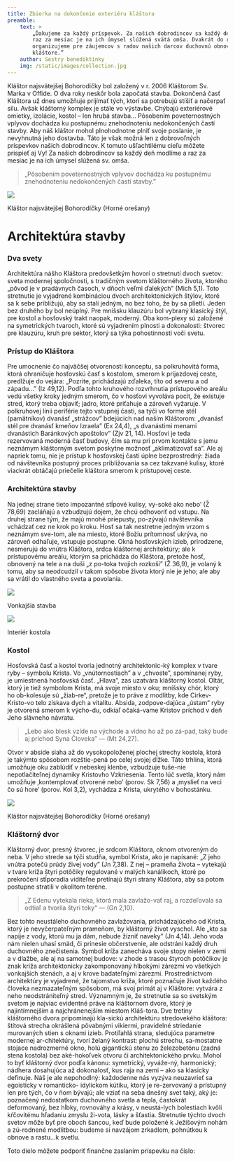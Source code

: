 ```yaml
---
title: Zbierka na dokončenie exteriéru kláštora
preamble:
    text: >
        „Ďakujeme za každý príspevok. Za našich dobrodincov sa každý deň modlíme a
        raz za mesiac je na ich úmysel slúžená svätá omša. Dvakrát do roka
        organizujeme pre záujemcov s radov našich darcov duchovnú obnovu v našom
        kláštore.”
    author: Sestry benediktínky
    img: /static/images/collection.jpg
---
```


Kláštor najsvätejšej Bohorodičky bol založený v r. 2006 Kláštorom Sv. Marka v Offide. O dva roky
neskôr bola započatá stavba. Dokončená časť Kláštora už dnes umožňuje prijímať tých, ktorí sa
potrebujú stíšiť a načerpať silu. Avšak kláštorný komplex je stále vo výstavbe. Chýbajú exteriérové
omietky, izolácie, kostol – len hrubá stavba... Pôsobením poveternostných vplyvov dochádza ku
postupnému znehodnoteniu nedokončených častí stavby. Aby náš kláštor mohol plnohodnotne plniť svoje
poslanie, je nevyhnutná jeho dostavba. Táto je však možná len z dobrovoľných príspevkov našich
dobrodincov. K tomuto ušľachtilému cieľu môžete prispieť aj Vy! Za našich dobrodincov sa každý deň
modlíme a raz za mesiac je na ich úmysel slúžená sv. omša.

> „Pôsobením poveternostných vplyvov dochádza ku postupnému znehodnoteniu
> nedokončených častí stavby.”

<div class="image-full">
    <img src="/static/images/article01-1.jpg">
    <p>Kláštor najsvätejšej Bohorodičky (Horné orešany)</p>
</div>

# Architektúra stavby

### Dva svety

Architektúra nášho Kláštora predovšetkým hovorí o stretnutí dvoch svetov: sveta modernej
spoločnosti, s tradičným svetom kláštorného života, ktorého „pôvod je v pradávnych časoch, v dňoch
veľmi ďalekých” (Mich 5,1). Toto stretnutie je vyjadrené kombináciou dvoch architektonických štýlov,
ktoré sa k sebe približujú, aby sa stali jedným, no bez toho, že by sa plietli. Jeden bez druhého
by bol neúplný. Pre mníšsku klauzúru bol vybraný klasický štýl, pre kostol a hosťovský trakt naopak,
moderný. Oba kom-plexy sú založené na symetrických tvaroch, ktoré sú vyjadrením plnosti a
dokonalosti: štvorec pre klauzúru, kruh pre sektor, ktorý sa týka pohostinnosti voči svetu.

### Prístup do Kláštora

Pre umocnenie čo najväčšej otvorenosti konceptu, sa polkruhovitá forma, ktorá ohraničuje hosťovskú
časť s kostolom, smerom k príjazdovej ceste, predlžuje do vejára: „Pozrite, prichádzajú zďaleka,
títo od severu a od západu…” (Iz 49,12). Podľa tohto kruhového rozvrhnutia prístupového areálu vedú
všetky kroky jedným smerom, čo v hosťovi vyvoláva pocit, že existuje stred, ktorý treba objaviť;
jadro, ktoré priťahuje a zároveň vyžaruje. V polkruhovej línii periférie tejto vstupnej časti, sa
týči vo forme stél (pamätníkov) dvanásť „strážcov” bdejúcich nad naším Kláštorom: „dvanásť stél pre
dvanásť kmeňov Izraela” (Ex 24,4), „s dvanástimi menami dvanástich Baránkových apoštolov”
(Zjv 21, 14). Hosťovi je teda rezervovaná moderná časť budovy, čím sa mu pri prvom kontakte s jemu
neznámym kláštorným svetom poskytne možnosť „aklimatizovať sa”. Ale aj napriek tomu, nie je prístup
k hosťovskej časti úplne bezprostredný: žiada od návštevníka postupný proces približovania sa cez
takzvané kulisy, ktoré viackrát obtáčajú priečelie kláštora smerom k prístupovej ceste.

### Architektúra stavby

Na jednej strane tieto impozantné stĺpové kulisy, vy-soké ako nebo’ (Ž 78,69) zacláňajú a
vzbudzujú dojem, že chcú odhovoriť od vstupu. Na druhej strane tým, že majú mnohé priepusty,
po-zývajú návštevníka vchádzať cez ne krok po kroku. Hosť sa tak nestretne jedným vrzom s neznámym
sve-tom, ale na miesto, ktoré Božiu prítomnosť ukrýva, no zároveň odhaľuje, vstupuje postupne.
Okná hosťovských izieb, prirodzene, nesmerujú do vnútra Kláštora, srdca kláštornej architektúry;
ale k prístupovému areálu, ktorým sa prichádza do Kláštora, pretože hosť, obnovený na tele a na
duši „z po-toka tvojich rozkoší” (Ž 36,9), je volaný k tomu, aby sa neodcudzil v takom spôsobe
života ktorý nie je jeho; ale aby sa vrátil do vlastného sveta a povolania.

<div class="image-side-by-side">
    <div class="left">
        <img src="/static/images/article01-2.jpg">
        <p>Vonkajšia stavba</p>
    </div>
    <div class="right">
        <img src="/static/images/article01-3.jpg">
        <p>Interiér kostola</p>
    </div>
</div>

### Kostol

Hosťovská časť a kostol tvoria jednotný architektonic-ký komplex v tvare ryby – symbolu Krista. Vo
„vnútornostiach” a v „chvoste”, spomínanej ryby, je umiestnená hosťovská časť. „Hlava”, zas
uzatvára kláštorný kostol. Oltár, ktorý je tiež symbolom Krista, má svoje miesto v oku; mníšsky
chór, ktorý ho ob-kolesuje sú „žiab-re“, pretože je to práve z modlitby, kde Cirkev-Kristo-vo telo
získava dych a vitalitu. Absida, zodpove-dajúca „ústam“ ryby je otvorená smerom k výcho-du, odkiaľ
očaká-vame Kristov príchod v deň Jeho slávneho návratu.

> „Lebo ako blesk vzíde na východe a vidno ho až po zá-pad, taký bude aj príchod Syna Človeka”
> — (Mt 24,27).

Otvor v abside siaha až do vysokopoloženej plochej strechy kostola, ktorá je takýmto spôsobom
rozštie-pená po celej svojej dĺžke. Táto trhlina, ktorá umožňuje oku zablúdiť v nebeskej klenbe,
vzbudzuje tuše-nie nepotlačiteľnej dynamiky Kristovho Vzkriesenia. Tento lúč svetla, ktorý nám
umožňuje ‚kontemplovať otvorené nebo’ (porov. Sk 7,56) a ‚myslieť na veci čo sú hore’
(porov. Kol 3,2), vychádza z Krista, ukrytého v bohostánku.

<div class="image-full">
    <img src="/static/images/article01-4.jpg">
    <p>Kláštor najsvätejšej Bohorodičky (Horné orešany)</p>
</div>

### Kláštorný dvor

Kláštorný dvor, presný štvorec, je srdcom Kláštora, oknom otvoreným do neba. V jeho strede sa týči
studňa, symbol Krista, ako je napísané: „Z jeho vnútra potečú prúdy živej vody” (Jn 7,38). Z nej –
prameňa života – vytekajú v tvare kríža štyri potôčiky regulované v malých kanálikoch, ktoré po
prekročení stĺporadia viditeľne pretínajú štyri strany Kláštora, aby sa potom postupne stratili v
okolitom teréne.

> „Z Edenu vytekala rieka, ktorá mala zavlažo-vať raj, a rozdeľovala sa odtiaľ a tvorila štyri
> toky“
> — (Gn 2,10).

Bez tohto neustáleho duchovného zavlažovania, prichádzajúceho od Krista, ktorý je nevyčerpateľným
prameňom, by kláštorný život vyschol. Ale „kto sa napije z vody, ktorú mu ja dám, nebude žízniť
naveky” (Jn 4,14). Jeho voda nám nielen uhasí smäd, či prinesie občerstvenie, ale odstráni každý
druh duchovného znečistenia. Symbol kríža zanecháva svoje stopy nielen v zemi a v dlažbe, ale aj
na samotnej budove: v zhode s trasou štyroch potôčikov je znak kríža architektonicky zakomponovaný
hlbokými zárezmi vo všetkých vonkajších stenách, a aj v krove badateľnými zárezmi.
Prostredníctvom architektúry je vyjadrené, že tajomstvo kríža, ktoré poznačuje život každého
človeka nezmazateľným spôsobom, má svoj primát aj v Kláštore: vytvára z neho neodstrániteľný
stred. Významným je, že stretnutie sa so svetským svetom je najviac evidentné práve na kláštornom
dvore, ktorý je najintímnejším a najchránenejším miestom Kláš-tora. Dve tretiny kláštorného dvora
pripomínajú kla-sickú architektúru stredovekého kláštora: štítová strecha okrášlená pôvabnými
vikiermi, pravidelné striedanie murovaných stien s oknami izieb. Protiľahlá strana, sledujúca
parametre modernej ar-chitektúry, tvorí želaný kontrast: plochú strechu, sa-mostatne stojace
nadrozmerné okno, holú gigantickú stenu zo železobetónu (zadná stena kostola) bez aké-hokoľvek
otvoru či architektonického prvku. Mohol to byť kláštorný dvor podľa kánonu: symetrický, vyváže-ný,
harmonický; nádhera dosahujúca až dokonalosť, kus raja na zemi – ako sa klasicky definuje. Náš je
ale nepohodlný: každodenne nás vyzýva neuzavrieť sa egoisticky v romanticko- idylickom kútiku,
ktorý je re-zervovaný a prístupný len pre tých, čo v ňom bývajú; ale vziať na seba dnešný svet
taký, aký je: poznačený nedostatkom duchovného svetla a tepla, častokrát deformovaný, bez hĺbky,
rovnováhy a krásy, v neustá-lych bolestiach kvôli kŕčovitému hľadaniu zmyslu ži-vota, lásky a
šťastia. Stretnutie týchto dvoch svetov môže byť pre oboch šancou, keď bude položené k Ježišovým
nohám a zú-rodnené modlitbou: budeme si navzájom zrkadlom, pohnútkou k
obnove a rastu…k svetlu.

Toto dielo môžete podporiť finančne zaslaním príspevku na číslo:

